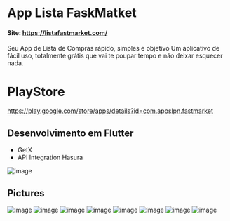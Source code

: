 # App Lista FaskMatket  

#### Site: https://listafastmarket.com/

Seu App de Lista de Compras rápido, simples e objetivo
Um aplicativo de fácil uso, totalmente grátis que vai te poupar tempo e não deixar esquecer nada.

# PlayStore
  https://play.google.com/store/apps/details?id=com.appslpn.fastmarket

## Desenvolvimento em Flutter

* GetX
* API Integration Hasura

![image](https://user-images.githubusercontent.com/73490525/165303957-7b4f488d-8a26-48dc-a590-03f254209807.png)


## Pictures
![image](https://user-images.githubusercontent.com/73490525/165303638-3d27e3a0-05ef-480a-b03a-a2f08b59e49b.png) ![image](https://user-images.githubusercontent.com/73490525/165303653-0983d4d1-e29f-4d11-b26c-a299d87e6ff9.png) ![image](https://user-images.githubusercontent.com/73490525/165303669-296aa2c6-1238-4405-ab5d-8ed6786bcac4.png) ![image](https://user-images.githubusercontent.com/73490525/165303681-3d85e9e0-a831-49a7-85ce-adcb24759ee1.png) ![image](https://user-images.githubusercontent.com/73490525/165303693-b81904c3-5018-4f79-8641-99196f99d421.png)
![image](https://user-images.githubusercontent.com/73490525/165303706-b4dde94f-7154-405c-9598-0cd00e5985d5.png) ![image](https://user-images.githubusercontent.com/73490525/165303723-5d6c1892-4973-4638-a0d1-45328d910070.png) ![image](https://user-images.githubusercontent.com/73490525/165303731-9750968d-0e5e-4133-b34f-c769a7f2028d.png)

